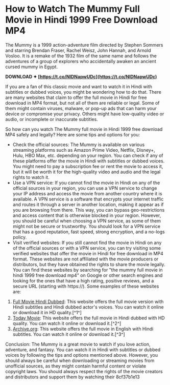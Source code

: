 
 
# How to Watch The Mummy Full Movie in Hindi 1999 Free Download MP4
 
The Mummy is a 1999 action-adventure film directed by Stephen Sommers and starring Brendan Fraser, Rachel Weisz, John Hannah, and Arnold Vosloo. It is a remake of the 1932 film of the same name and follows the adventures of a group of explorers who accidentally awaken an ancient cursed mummy in Egypt.
 
**DOWNLOAD ✦ [https://t.co/NlDNapwUDc](https://t.co/NlDNapwUDc)**


 
If you are a fan of this classic movie and want to watch it in Hindi with subtitles or dubbed voices, you might be wondering how to do that. There are many websites that claim to offer the full movie in Hindi for free download in MP4 format, but not all of them are reliable or legal. Some of them might contain viruses, malware, or pop-up ads that can harm your device or compromise your privacy. Others might have low-quality video or audio, or incomplete or inaccurate subtitles.
 
So how can you watch The Mummy full movie in Hindi 1999 free download MP4 safely and legally? Here are some tips and options for you:
 
- Check the official sources: The Mummy is available on various streaming platforms such as Amazon Prime Video, Netflix, Disney+, Hulu, HBO Max, etc. depending on your region. You can check if any of these platforms offer the movie in Hindi with subtitles or dubbed voices. You might need to pay a subscription fee or rent the movie to access it, but it will be worth it for the high-quality video and audio and the legal rights to watch it.
- Use a VPN service: If you cannot find the movie in Hindi on any of the official sources in your region, you can use a VPN service to change your IP address and access the movie from another country where it is available. A VPN service is a software that encrypts your internet traffic and routes it through a server in another location, making it appear as if you are browsing from there. This way, you can bypass geo-restrictions and access content that is otherwise blocked in your region. However, you should be careful when choosing a VPN service, as some of them might not be secure or trustworthy. You should look for a VPN service that has a good reputation, fast speed, strong encryption, and a no-logs policy.
- Visit verified websites: If you still cannot find the movie in Hindi on any of the official sources or with a VPN service, you can try visiting some verified websites that offer the movie in Hindi for free download in MP4 format. These websites are not affiliated with the movie producers or distributors, but they have obtained the rights to share the movie legally. You can find these websites by searching for "the mummy full movie in hindi 1999 free download mp4" on Google or other search engines and looking for the ones that have a high rating, positive reviews, and a secure URL (starting with https://). Some examples of these websites are:

1. [Full Movie Hindi Dubbed](https://www.fullmoviehindidubbed.in/mupht-sinema/mooveez-dekhie/the-mummy-1999/): This website offers the full movie version with Hindi subtitles and Hindi dubbed actor's voices. You can watch it online or download it in HD quality.[^1^]
2. [Today Movie](https://www.todaymovie.org/the-mummy-1999-hindi-dubbed/): This website offers the full movie in Hindi dubbed with HD quality. You can watch it online or download it.[^2^]
3. [Archive.org](https://archive.org/details/Every_Movie_Ever_-_The_Mummy_1999): This website offers the full movie in English with Hindi subtitles. You can watch it online or download it.[^3^]

Conclusion: The Mummy is a great movie to watch if you love action, adventure, and fantasy. You can watch it in Hindi with subtitles or dubbed voices by following the tips and options mentioned above. However, you should always be careful when downloading or streaming movies from unofficial sources, as they might contain harmful content or violate copyright laws. You should always respect the rights of the movie creators and distributors and support them by watching their
 8cf37b1e13
 

